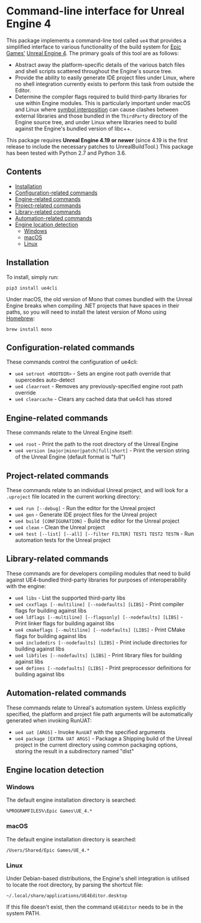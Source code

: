 Command-line interface for Unreal Engine 4
==========================================

This package implements a command-line tool called `ue4` that provides a simplified interface to various functionality of the build system for [Epic Games'](https://www.epicgames.com/) [Unreal Engine 4](https://www.unrealengine.com/). The primary goals of this tool are as follows:

- Abstract away the platform-specific details of the various batch files and shell scripts scattered throughout the Engine's source tree.
- Provide the ability to easily generate IDE project files under Linux, where no shell integration currently exists to perform this task from outside the Editor.
- Determine the compiler flags required to build third-party libraries for use within Engine modules. This is particularly important under macOS and Linux where [symbol interposition](https://developer.apple.com/library/content/documentation/DeveloperTools/Conceptual/DynamicLibraries/100-Articles/DynamicLibraryUsageGuidelines.html#//apple_ref/doc/uid/TP40001928-SW9) can cause clashes between external libraries and those bundled in the `ThirdParty` directory of the Engine source tree, and under Linux where libraries need to build against the Engine's bundled version of libc++.

This package requires **Unreal Engine 4.19 or newer** (since 4.19 is the first release to include the necessary patches to UnrealBuildTool.) This package has been tested with Python 2.7 and Python 3.6.


Contents
--------

- [Installation](#installation)
- [Configuration-related commands](#configuration-related-commands)
- [Engine-related commands](#engine-related-commands)
- [Project-related commands](#project-related-commands)
- [Library-related commands](#library-related-commands)
- [Automation-related commands](#automation-related-commands)
- [Engine location detection](#engine-location-detection)
	- [Windows](#windows)
	- [macOS](#macos)
	- [Linux](#linux)


Installation
------------

To install, simply run:

```
pip3 install ue4cli
```

Under macOS, the old version of Mono that comes bundled with the Unreal Engine breaks when compiling .NET projects that have spaces in their paths, so you will need to install the latest version of Mono using [Homebrew](https://brew.sh/):

```
brew install mono
```


Configuration-related commands
------------------------------

These commands control the configuration of ue4cli:

- `ue4 setroot <ROOTDIR>` - Sets an engine root path override that supercedes auto-detect
- `ue4 clearroot` - Removes any previously-specified engine root path override
- `ue4 clearcache` - Clears any cached data that ue4cli has stored


Engine-related commands
-----------------------

These commands relate to the Unreal Engine itself:

- `ue4 root` - Print the path to the root directory of the Unreal Engine
- `ue4 version [major|minor|patch|full|short]` - Print the version string of the Unreal Engine (default format is "full")


Project-related commands
------------------------

These commands relate to an individual Unreal project, and will look for a `.uproject` file located in the current working directory:

- `ue4 run [--debug]` - Run the editor for the Unreal project
- `ue4 gen` - Generate IDE project files for the Unreal project
- `ue4 build [CONFIGURATION]` - Build the editor for the Unreal project
- `ue4 clean` - Clean the Unreal project
- `ue4 test [--list] [--all] [--filter FILTER] TEST1 TEST2 TESTN` - Run automation tests for the Unreal project


Library-related commands
------------------------

These commands are for developers compiling modules that need to build against UE4-bundled third-party libraries for purposes of interoperability with the engine:

- `ue4 libs` - List the supported third-party libs
- `ue4 cxxflags [--multiline] [--nodefaults] [LIBS]` - Print compiler flags for building against libs
- `ue4 ldflags [--multiline] [--flagsonly] [--nodefaults] [LIBS]` - Print linker flags for building against libs
- `ue4 cmakeflags [--multiline] [--nodefaults] [LIBS]` - Print CMake flags for building against libs
- `ue4 includedirs [--nodefaults] [LIBS]` - Print include directories for building against libs
- `ue4 libfiles [--nodefaults] [LIBS]` - Print library files for building against libs
- `ue4 defines [--nodefaults] [LIBS]` - Print preprocessor definitions for building against libs

Automation-related commands
---------------------------

These commands relate to Unreal's automation system. Unless explicitly specified, the platform and project file path arguments will be automatically generated when invoking RunUAT:

- `ue4 uat [ARGS]` - Invoke `RunUAT` with the specified arguments
- `ue4 package [EXTRA UAT ARGS]` - Package a Shipping build of the Unreal project in the current directory using common packaging options, storing the result in a subdirectory named "dist"


Engine location detection
-------------------------

### Windows

The default engine installation directory is searched:

```
%PROGRAMFILES%\Epic Games\UE_4.*
```

### macOS

The default engine installation directory is searched:

```
/Users/Shared/Epic Games/UE_4.*
```

### Linux

Under Debian-based distributions, the Engine's shell integration is utilised to locate the root directory, by parsing the shortcut file:

```
~/.local/share/applications/UE4Editor.desktop
```

If this file doesn't exist, then the command `UE4Editor` needs to be in the system PATH.
